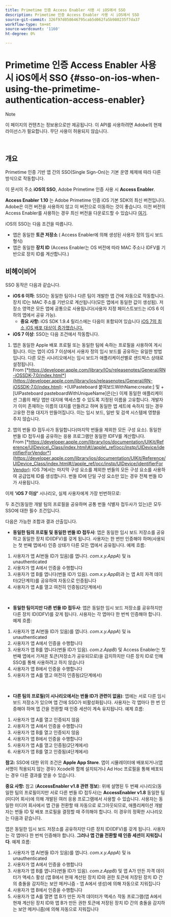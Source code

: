```yaml
---
title: Primetime 인증 Access Enabler 사용 시 iOS에서 SSO
description: Primetime 인증 Access Enabler 사용 시 iOS에서 SSO
source-git-commit: 326f97d058646795cab5d062fa5b980235f7da37
workflow-type: tm+mt
source-wordcount: '1160'
ht-degree: 0%

---
```



# Primetime 인증 Access Enabler 사용 시 iOS에서 SSO {#sso-on-ios-when-using-the-primetime-authentication-access-enabler}

>[!NOTE]
>
>이 페이지의 컨텐츠는 정보용으로만 제공됩니다. 이 API를 사용하려면 Adobe의 현재 라이선스가 필요합니다. 무단 사용이 허용되지 않습니다.

</br>

## 개요

Primetime 인증 기반 앱 간의 SSO(Single Sign-On)는 기본 운영 체제에 따라 다른 방식으로 작동합니다.

이 문서의 주소 **iOS의 SSO**, Adobe Primetime 인증 사용 시 **Access Enabler**.

**Access Enabler** **1.10** 는 Adobe Primetime 인증 iOS 기본 SDK의 최신 버전입니다. Adobe은 이전 버전을 사용하지 않고 이 버전으로 이동하는 것이 좋습니다. 이전 버전의 Access Enabler를 사용하는 경우 최신 버전을 다운로드할 수 있습니다 [여기](https://tve.zendesk.com/hc/en-us/articles/204963209-iOS-Native-AccessEnabler-Library).

iOS의 SSO는 다음 조건을 따릅니다.

- 앱은 동일한 **토큰 저장소** ( Access Enabler에 의해 생성된 사용자 정의 임시 보드 형식)
- 앱은 동일한 **장치 ID** (Access Enabler는 OS 버전에 따라 MAC 주소나 IDFV를 기반으로 장치 ID를 계산합니다.)

## 비헤이비어

SSO 동작은 다음과 같습니다.

- **iOS 6 이하**: SSO는 동일한 팀이나 다른 팀이 개발한 앱 간에 자동으로 작동합니다. 장치 ID는 MAC 주소를 기반으로 계산됩니다(모든 앱에서 동일한 값이 생성됨). 저장소 영역은 모든 앱에 공통으로 사용됩니다(사용자 지정 페이스트보드는 iOS 6 이하의 앱에서 공유 가능).
   - **중요 사항:** iOS SDK 1.9.4 릴리스에는 다음이 포함되어 있습니다 [iOS 7의 최소 iOS 배포 대상이 증가했습니다.](https://tve.zendesk.com/hc/en-us/articles/204963209-iOS-Native-AccessEnabler-Library) 
- **iOS 7 이상**: SSO는 다음 조건에서 작동합니다.

1. 앱은 동일한 Apple 배포 프로필 또는 동일한 팀에 속하는 프로필을 사용하여 게시됩니다. 이는 앱이 iOS 7 이상에서 사용자 정의 임시 보드를 공유하는 유일한 방법입니다. 다른 모든 시나리오에서는 임시 보드가 애플리케이션별로 샌드박스 상태로 설정됩니다. From [*https://developer.apple.com/library/IOs/releasenotes/General/RN-iOSSDK-7.0/index.html*](https://developer.apple.com/library/ios/releasenotes/General/RN-iOSSDK-7.0/index.html): \+\[UIPasteboard 붙여보드WithName:create:\] 및 +\[UIPasteboard pasteboardWithUniqueName\]은(는) 이제 동일한 애플리케이션 그룹의 해당 앱만 대지에 액세스할 수 있도록 지정된 이름을 고유합니다. 개발자가 이미 존재하는 이름의 대지를 만들려고 하며 동일한 앱 세트에 속하지 않는 경우 고유한 전용 대지가 만들어집니다. 이는 임시 보드, 일반 및 검색 시스템에 영향을 주지 않습니다.

1. 앱의 번들 ID 접두사가 동일합니다(마지막 번들을 제외한 모든 구성 요소). 동일한 번들 ID 접두사를 공유하는 응용 프로그램만 동일한 IDFV를 계산합니다. From [*https://developer.apple.com/library/ios/documentation/UIKit/Reference/UIDevice\_Class/index.html\#//apple\_ref/occ/instp/UIDevice/identifierForVendor*](https://developer.apple.com/library/ios/documentation/UIKit/Reference/UIDevice_Class/index.html#//apple_ref/occ/instp/UIDevice/identifierForVendor): IOS 7에서는 마지막 구성 요소를 제외한 번들의 모든 구성 요소를 사용하여 공급업체 ID를 생성합니다. 번들 ID에 단일 구성 요소만 있는 경우 전체 번들 ID가 사용됩니다.

이제 **&#39;iOS 7 이상&#39;** 시나리오, 실제 사용자에게 가장 빈번하므로:

두 조건(동일한 개발 팀의 프로필을 공유하며 공통 번들 식별자 접두사가 있는)은 모두 SSO에 대한 필수 조건입니다.

다음은 가능한 조합과 결과 산출입니다.

- **동일한 팀의 프로필 및 동일한 번들 ID 접두사**: 앱은 동일한 임시 보드 저장소를 공유하고 동일한 장치 ID(IDFV)를 갖게 됩니다. 사용자는 한 번만 인증해야 하며(사용되는 첫 번째 앱에서) 인증 상태가 다른 모든 앱에서 공유됩니다. 예제 흐름:

1. 사용자가 앱 A(번들 ID가 있음)를 엽니다. *com.x.y.AppA*) 및 is unauthenticated
1. 사용자가 앱 A에서 인증을 수행합니다
1. 사용자가 앱 B를 엽니다(번들 ID가 있음). *com.x.y.AppB*)과 는 앱 A의 자격 데이터(2단계의)를 공유하여 자동으로 인증됩니다
1. 사용자가 앱 A를 열고 여전히 인증됨(2단계에서)

 

- **동일한 팀이지만 다른 번들 ID 접두사**: 앱은 동일한 임시 보드 저장소를 공유하지만 다른 장치 ID(IDFV)를 갖게 됩니다. 사용자는 각 앱마다 한 번씩 인증해야 합니다. 예제 흐름:

1. 사용자가 앱 A(번들 ID가 있음)를 엽니다. *com.x.y.AppA*) 및 is unauthenticated
1. 사용자가 앱 A에서 인증을 수행합니다
1. 사용자가 앱 B를 엽니다(번들 ID가 있음). *com.z.AppB*) 및 Access Enabler는 첫 번째 앱에서 가져온 토큰(저장소가 공유되므로)을 감지하지만 다른 장치 ID로 인해 SSO를 통해 사용하려고 하지 않습니다
1. 사용자가 앱 B에서 인증을 수행합니다
1. 사용자가 앱 A를 열고 여전히 인증됨(2단계에서)

 

- **다른 팀의 프로필(이 시나리오에서는 번들 ID가 관련이 없음)**: 앱에는 서로 다른 임시 보드 저장소가 있으며 앱 간에 SSO가 비활성화됩니다. 사용자는 각 앱마다 한 번 인증해야 하며 앱 간을 전환할 때 인증 세션이 계속 유지됩니다. 예제 흐름:


1. 사용자가 앱 A를 열고 인증되지 않음
1. 사용자가 앱 A에서 인증을 수행합니다
1. 사용자가 앱 B를 열고 인증되지 않음
1. 사용자가 앱 B에서 인증을 수행합니다
1. 사용자가 앱 A를 열고 인증됨(2단계에서)
1. 사용자가 앱 B를 열고 인증됨(4단계에서)

**참고:** SSO에 대한 위의 조건은 **Apple App Store**. 앱이 시뮬레이터에 배포되거나(앱 서명이 적용되지 않는 경우) Xcode와 함께 설치되거나 Ad Hoc 프로필을 통해 배포되는 경우 다른 결과를 얻을 수 있습니다.

**중요 사항:** 참고 (**AccessEnabler v1.8 관련 정보**): 위에 설명된 두 번째 시나리오(동일한 팀의 프로필이지만 서로 다른 번들 ID 접두사)는 **AccessEnabler v1.8** 동일한 팀(미디어 회사)에 의해 개발된 여러 응용 프로그램에서 사용할 수 있습니다. 사용자는 동일한 미디어 회사에서 앱 간을 전환할 때 자동으로 로그아웃되므로, 애플리케이션 개발자는 번들 ID 및 배포 프로필을 결정할 때 주의해야 합니다. 이 경우의 정확한 시나리오는 다음과 같습니다.

앱은 동일한 임시 보드 저장소를 공유하지만 다른 장치 ID(IDFV)를 갖게 됩니다. 사용자는 각 앱마다 한 번씩 인증해야 합니다. **그러나 앱 간을 전환할 때 인증 세션이 지워집니다**. 예제 흐름:

1. 사용자가 앱 A(번들 ID가 있음)를 엽니다. *com.x.y.AppA*) 및 is unauthenticated
1. 사용자가 앱 A에서 인증을 수행합니다
1. 사용자가 앱 B를 엽니다(번들 ID가 있음). *com.z.AppB*) 및 앱 A가 만든 자격 데이터가 액세스 활성 (앱 B에서 현재 계산된 장치 ID와 권한 토큰에 저장된 장치 ID 간의 충돌을 감지하는 보안 메커니즘 - 앱 A에서 생성)에 의해 자동으로 지워집니다
1. 사용자가 앱 B에서 인증을 수행합니다
1. 사용자가 앱 A를 열면 앱 B가 만든 자격 데이터가 액세스 작동 프로그램(앱 A에서 현재 계산된 장치 ID와 앱 B가 만든 권한 토큰에 저장된 장치 ID 간의 충돌을 감지하는 보안 메커니즘)에 의해 자동으로 지워집니다

